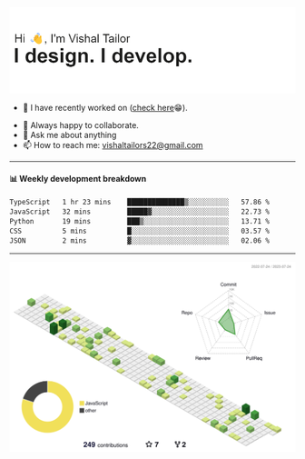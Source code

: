 ![Hi, I'm Vishal Tailor. I design. I develop.](https://github.com/vishaltailors/vishaltailors/blob/main/header.png?raw=true)

- 🔭 I have recently worked on ([check here](https://vishaltailor.com)😁).
<!-- - 🎦 Currently watching: JavaScript: The Hard Parts By Will Sentance. -->
- 👯 Always happy to collaborate.
- 💬 Ask me about anything
- 📫 How to reach me: <a href="mailto:vishaltailors22@gmail.com">vishaltailors22@gmail.com</a>

<hr /> 
<h4>📊 Weekly development breakdown</h4>
<!--START_SECTION:waka-->

```txt
TypeScript   1 hr 23 mins    ██████████████▒░░░░░░░░░░   57.86 %
JavaScript   32 mins         █████▓░░░░░░░░░░░░░░░░░░░   22.73 %
Python       19 mins         ███▒░░░░░░░░░░░░░░░░░░░░░   13.71 %
CSS          5 mins          █░░░░░░░░░░░░░░░░░░░░░░░░   03.57 %
JSON         2 mins          ▓░░░░░░░░░░░░░░░░░░░░░░░░   02.06 %
```

<!--END_SECTION:waka-->
<hr /> 

![](./profile-3d-contrib/profile-green-animate.svg)
